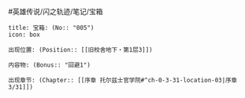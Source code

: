 #英雄传说/闪之轨迹/笔记/宝箱
```ad-quote
title: 宝箱: (No:: "005")
icon: box

出现位置: (Position:: [[旧校舍地下・第1层3]])

内容物: (Bonus:: "回避1")

出现章节: (Chapter:: [[序章 托尔兹士官学院#^ch-0-3-31-location-03|序章3/31]])

```
